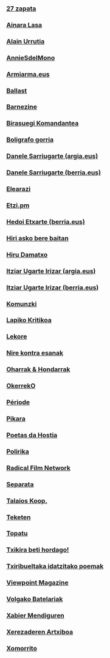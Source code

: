 ### [27 zapata]( http://www.27zapata.com/)

### [Ainara Lasa](http://ainaralasa.com/ "ainaralasa.com")

### [Alain Urrutia](http://www.alainurrutia.com/ "alainurrutia.com")

### [AnnieSdelMono](http://anniesdelmono.wordpress.com/)

### [Armiarma.eus](http://www.armiarma.eus/)

### [Ballast](http://www.revue-ballast.fr/)

### [Barnezine](http://www.barnezine.com/)

### [Birasuegi Komandantea](http://birasuegi.com/)

### [Boligrafo gorria](http://www.argia.eus/blogak/boligrafo-gorria/)

### [Danele Sarriugarte (argia.eus)](http://www.argia.eus/argia-astekaria/egileak/danele-sarriugarte)

### [Danele Sarriugarte (berria.eus)](http://www.berria.eus/egilea/danele_sarriugarte)

### [Elearazi](http://elearazi.eus/)

### [Etzi.pm](http://etzi.pm/)

### [Hedoi Etxarte (berria.eus)](http://www.berria.eus/egilea/hedoi_etxarte)

### [Hiri asko bere baitan](http://hiriaskoberebaitan.com/)

### [Hiru Damatxo](http://www.hirudamatxo.eus/)

### [Itziar Ugarte Irizar (argia.eus)](http://www.argia.eus/argia-astekaria/egileak/itziar-ugarte-irizar)

### [Itziar Ugarte Irizar (berria.eus)](https://www.berria.eus/egilea/Itziar_Ugarte_Irizar)

### [Komunzki](http://www.argia.eus/blogak/ignazio-aiestaran)

### [Lapiko Kritikoa](http://basque.criticalstew.org/)

### [Lekore](http://lekore.eus/)

### [Nire kontra esanak](http://zuzeu.com/blogak/nire-kontraesanak/)

### [Oharrak & Hondarrak](https://ibanzaldua.wordpress.com/)

### [OkerrekO](http://okerreko.net/)

### [Période](http://revueperiode.net/)

### [Pikara](http://www.pikaramagazine.com/)

### [Poetas da Hostia](http://poetasdahostia.blogaliza.org/)

### [Polirika](https://julegoikoetxea.wordpress.com/)

### [Radical Film Network](http://www.radicalfilmnetwork.com/)

### [Separata](https://separata.wordpress.com/)

### [Talaios Koop.]( http://talaios.net/)

### [Teketen]( http://teketen.com/)

### [Topatu]( http://topatu.eus/)

### [Txikira beti hordago!]( http://txikirabetihordago.net/)

### [Txiribueltaka idatzitako poemak]( http://txiribueltaka.blogspot.com/)

### [Viewpoint Magazine]( https://viewpointmag.com/)

### [Volgako Batelariak]( http://eibar.org/blogak/volga)

### [Xabier Mendiguren]( http://eibar.org/blogak/mendiguren)

### [Xerezaderen Artxiboa]( http://blogak.com/xalp "entzuteko literatura")

### [Xomorrito]( http://xomorrito.com/)
